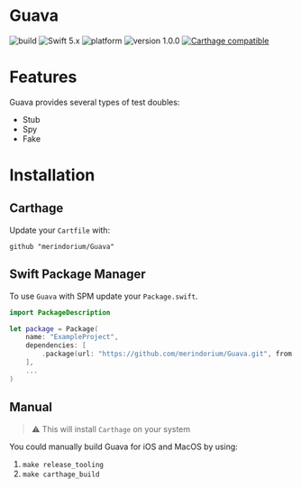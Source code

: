 # Guava 

![build](https://github.com/merindorium/Guava/workflows/build/badge.svg?branch=master)
![Swift 5.x](https://img.shields.io/badge/Swift-5.x-orange.svg)
![platform](https://img.shields.io/badge/platform-ios%20%7C%20osx%20%7C%20linux-lightgray.svg)
![version 1.0.0](https://img.shields.io/badge/version-1.0.0-blue.svg)
[![Carthage compatible](https://img.shields.io/badge/Carthage-compatible-4BC51D.svg?style=flat)](https://github.com/Carthage/Carthage)

# Features

Guava provides several types of test doubles:

- Stub
- Spy
- Fake

# Installation

## Carthage

Update your `Cartfile` with:

```
github "merindorium/Guava"
```

## Swift Package Manager

To use `Guava` with SPM update your `Package.swift`.

```swift
import PackageDescription

let package = Package(
    name: "ExampleProject",
    dependencies: [
        .package(url: "https://github.com/merindorium/Guava.git", from: "v1.0.0")
    ],
    ...
)

```

## Manual

> ⚠️ This will install `Carthage` on your system

You could manually build Guava for iOS and MacOS by using:

1. `make release_tooling`
2. `make carthage_build`
